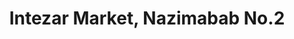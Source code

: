 ---
title: "Intezar Market, Nazimabab No.2"
url: /karachi/intezar-market-nazimabab-no-2/
shop: hairdresser
---